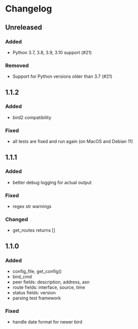 # Changelog


## Unreleased
### Added
- Python 3.7, 3.8, 3.9, 3.10 support (#21)
### Removed
- Support for Python versions older than 3.7 (#21)


## 1.1.2
### Added
- bird2 compatibility
### Fixed
- all tests are fixed and run again (on MacOS and Debian 11)


## 1.1.1
### Added
- better debug logging for actual output
### Fixed
- regex str warnings
### Changed
- get_routes returns []


## 1.1.0
### Added
- config_file, get_config()
- bird_cmd
- peer fields: description, address, asn
- route fields: interface, source, time
- status fields: version
- parsing test framework
### Fixed
- handle date format for newer bird